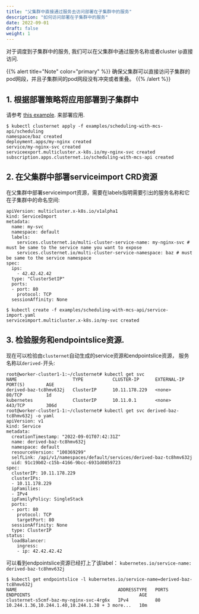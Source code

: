 ```yaml
---
title: "父集群中直接通过服务去访问部署在子集群中的服务"
description: "如何访问部署在子集群中的服务"
date: 2022-09-01
draft: false
weight: 1
---
```


对于调度到子集群中的服务, 我们可以在父集群中通过服务名称或者cluster ip直接访问.

{{% alert title="Note" color="primary" %}}
确保父集群可以直接访问子集群的pod网段，并且子集群间的pod网段没有冲突或者重叠。
{{% /alert %}}

## 1. 根据部署策略将应用部署到子集群中

请参考 [this example](../../multi-cluster-apps/replication-scheduling-to-multiple-clusters). 来部署应用.

```shell
$ kubectl clusternet apply -f examples/scheduling-with-mcs-api/scheduling
namespace/baz created
deployment.apps/my-nginx created
service/my-nginx-svc created
serviceexport.multicluster.x-k8s.io/my-nginx-svc created
subscription.apps.clusternet.io/scheduling-with-mcs-api created
```


## 2. 在父集群中部署serviceimport CRD资源
在父集群中部署serviceimport资源，需要在labels指明需要引出的服务名称和它在子集群中的命名空间:
```shell
apiVersion: multicluster.x-k8s.io/v1alpha1
kind: ServiceImport
metadata:
  name: my-svc
  namespace: default
  labels:
    services.clusternet.io/multi-cluster-service-name: my-nginx-svc # must be same to the service name you want to expose
    services.clusternet.io/multi-cluster-service-namespace: baz # must be same to the service namespace
spec:
  ips:
    - 42.42.42.42
  type: "ClusterSetIP"
  ports:
  - port: 80
    protocol: TCP
  sessionAffinity: None
```
```shell
$ kubectl create -f examples/scheduling-with-mcs-api/service-import.yaml
serviceimport.multicluster.x-k8s.io/my-svc created
```
## 3. 检验服务和endpointslice资源.
现在可以检验由`clusternet`自动生成的service资源和endpointslice资源， 服务名称以`derived-`开头:

```shell
root@worker-cluster1-1:~/clusternet# kubectl get svc 
NAME                     TYPE           CLUSTER-IP      EXTERNAL-IP    PORT(S)        AGE
derived-baz-tc8hmv632j   ClusterIP      10.11.178.229   <none>         80/TCP         1d
kubernetes               ClusterIP      10.11.0.1       <none>         443/TCP        306d
root@worker-cluster1-1:~/clusternet# kubectl get svc derived-baz-tc8hmv632j -o yaml
apiVersion: v1
kind: Service
metadata:
  creationTimestamp: "2022-09-01T07:42:31Z"
  name: derived-baz-tc8hmv632j
  namespace: default
  resourceVersion: "100369299"
  selfLink: /api/v1/namespaces/default/services/derived-baz-tc8hmv632j
  uid: 91c19b02-c15b-4166-9bcc-6931d0859723
spec:
  clusterIP: 10.11.178.229
  clusterIPs:
  - 10.11.178.229
  ipFamilies:
  - IPv4
  ipFamilyPolicy: SingleStack
  ports:
  - port: 80
    protocol: TCP
    targetPort: 80
  sessionAffinity: None
  type: ClusterIP
status:
  loadBalancer:
    ingress:
    - ip: 42.42.42.42
```
可以看到endpointslice资源已经打上了该label： `kubernetes.io/service-name: derived-baz-tc8hmv632j`
```shell
$ kubectl get endpointslice -l kubernetes.io/service-name=derived-baz-tc8hmv632j
NAME                                      ADDRESSTYPE   PORTS   ENDPOINTS                                         AGE
clusternet-s5cmf-baz-my-nginx-svc-4rg6x   IPv4          80      10.244.1.36,10.244.1.40,10.244.1.38 + 3 more...   10m
```